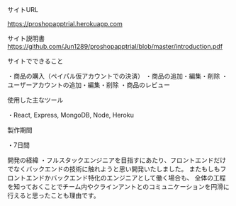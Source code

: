 サイトURL

https://proshopapptrial.herokuapp.com

サイト説明書
https://github.com/Jun1289/proshopapptrial/blob/master/introduction.pdf

サイトでできること

・商品の購入（ペイパル仮アカウントでの決済）
・商品の追加・編集・削除
・ユーザーアカウントの追加・編集・削除
・商品のレビュー

使用した主なツール

・React, Express, MongoDB, Node, Heroku

製作期間

・7日間

開発の経緯
・フルスタックエンジニアを目指すにあたり、フロントエンドだけでなくバックエンドの技術に触れようと思い開発いたしました。
またもしもフロントエンドかバックエンド特化のエンジニアとして働く場合も、
全体の工程を知っておくことでチーム内やクラインアントとのコミュニケーションを円滑に行えると思ったことも理由です。

